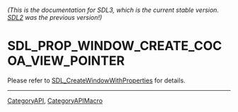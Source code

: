 ###### (This is the documentation for SDL3, which is the current stable version. [SDL2](https://wiki.libsdl.org/SDL2/) was the previous version!)
# SDL_PROP_WINDOW_CREATE_COCOA_VIEW_POINTER

Please refer to [SDL_CreateWindowWithProperties](SDL_CreateWindowWithProperties) for details.

----
[CategoryAPI](CategoryAPI), [CategoryAPIMacro](CategoryAPIMacro)

